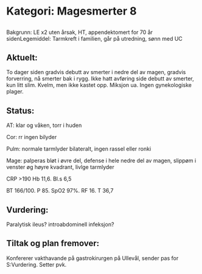 # Kategori: Magesmerter 8
## 
Bakgrunn: LE x2 uten årsak, HT, appendektomert for 70 år sidenLegemiddel: Tarmkreft i familien, går på utredning, sønn med UC

## Aktuelt:
To dager siden gradvis debutt av smerter i nedre del av magen, gradvis forverring, nå smerter bak i rygg. Ikke hatt avføring side debutt av smerter, kun litt slim. Kvelm, men ikke kastet opp. Miksjon ua. Ingen gynekologiske plager.

## Status:
AT: klar og våken, torr i huden

Cor: rr ingen bilyder

Pulm: normale tarmlyder bilateralt, ingen rassel eller ronki

Mage: palperas bløt i øvre del, defense i hele nedre del av magen, slippøm i venster øg høyre kvadrant, livlge tarmlyder

CRP >190 Hb 11,6. Bl.s 6,5

BT 166/100. P 85. SpO2 97%. RF 16. T 36,7

## Vurdering:
Paralytisk ileus? introabdominell infeksjon?

## Tiltak og plan fremover:
Konfererer vakthavande på gastrokirurgen på Ullevål, sender pas for S:Vurdering. Setter pvk.

